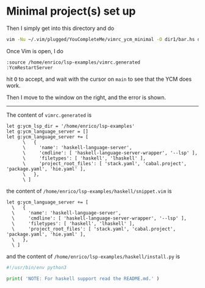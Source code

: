 Minimal project(s) set up
=========================

Then I simply get into this directory and do
```bash
vim -Nu ~/.vim/plugged/YouCompleteMe/vimrc_ycm_minimal -O dir1/bar.hs dir2/foo.hs
```
Once Vim is open, I do
```vim
:source /home/enrico/lsp-examples/vimrc.generated
:YcmRestartServer
```
hit <kbd>O</kbd> to accept, and wait with the cursor on `main` to see
that the YCM does work.

Then I move to the window on the right, and the error is shown.

---

The content of `vimrc.generated` is
```vim
let g:ycm_lsp_dir = '/home/enrico/lsp-examples'
let g:ycm_language_server = []
let g:ycm_language_server += [
      \   {
      \     'name': 'haskell-language-server',
      \     'cmdline': [ 'haskell-language-server-wrapper', '--lsp' ],
      \     'filetypes': [ 'haskell', 'lhaskell' ],
      \     'project_root_files': [ 'stack.yaml', 'cabal.project', 'package.yaml', 'hie.yaml' ],
      \   },
      \ ]
```
the content of `/home/enrico/lsp-examples/haskell/snippet.vim` is
```vim
let g:ycm_language_server += [
  \   {
  \     'name': 'haskell-language-server',
  \     'cmdline': [ 'haskell-language-server-wrapper', '--lsp' ],
  \     'filetypes': [ 'haskell', 'lhaskell' ],
  \     'project_root_files': [ 'stack.yaml', 'cabal.project', 'package.yaml', 'hie.yaml' ],
  \   },
  \ ]
```
and the content of `/home/enrico/lsp-examples/haskell/install.py` is
```python
#!/usr/bin/env python3

print( 'NOTE: For haskell support read the README.md.' )
```
